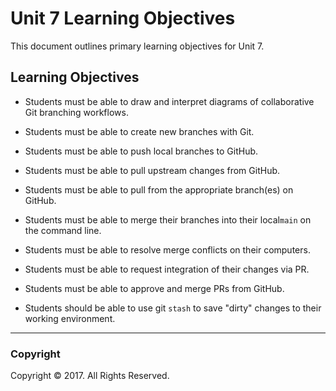 # Unit 7 Learning Objectives

This document outlines primary learning objectives for Unit 7.

## Learning Objectives

* Students must be able to draw and interpret diagrams of collaborative Git branching workflows.
* Students must be able to create new branches with Git.
* Students must be able to push local branches to GitHub.

* Students must be able to pull upstream changes from GitHub.
* Students must be able to pull from the appropriate branch(es) on GitHub.
* Students must be able to merge their branches into their local`main` on the command line.

* Students must be able to resolve merge conflicts on their computers.
* Students must be able to request integration of their changes via PR.
* Students must be able to approve and merge PRs from GitHub.

* Students should be able to use git `stash` to save "dirty" changes to their working environment.

- - -

### Copyright

Copyright © 2017. All Rights Reserved.
